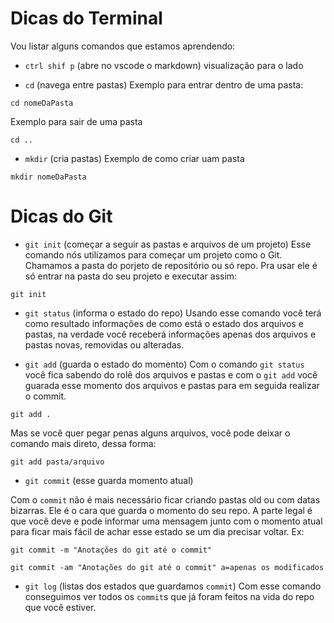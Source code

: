 
# Dicas do Terminal

Vou listar alguns comandos que estamos aprendendo:

- `ctrl shif p` (abre no vscode o markdown)
visualização para o lado


- `cd` (navega entre pastas)
Exemplo para entrar dentro de uma pasta:

```
cd nomeDaPasta
```

Exemplo para sair de uma pasta

```
cd ..
```

- `mkdir` (cria pastas)
Exemplo de como criar uam pasta

```
mkdir nomeDaPasta
```

# Dicas do Git

- `git init` (começar a seguir as pastas e arquivos de um projeto)
Esse comando nós utilizamos para começar um projeto como o Git. Chamamos a pasta do porjeto de repositório ou só repo. Pra usar ele é só entrar na pasta do seu projeto e executar assim:

```
git init
```

- `git status` (informa o estado do repo)
Usando esse comando você terá como resultado informações de como está o estado dos arquivos e pastas, na verdade você receberá informações apenas dos arquivos e pastas novas, removidas ou alteradas.

- `git add` (guarda o estado do momento) Com o comando `git status` você fica sabendo do rolê dos arquivos e pastas e com o `git add` você guarada esse momento dos arquivos e pastas para em seguida realizar o commit.

```
git add .
```

Mas se você quer pegar penas alguns arquivos, você pode deixar o comando mais direto, dessa forma:

```
git add pasta/arquivo
```

- `git commit` (esse guarda momento atual)

Com o `commit` não é mais necessário ficar criando pastas old ou com datas bizarras. Ele é o cara que guarda o momento do seu repo. A parte legal é que você deve e pode informar uma mensagem junto com o momento atual para ficar mais fácil de achar esse estado se um dia precisar voltar. Ex:

```
git commit -m "Anotações do git até o commit"
```
```
git commit -am "Anotações do git até o commit" a=apenas os modificados
```

- `git log` (listas dos estados que guardamos `commit`)
Com esse comando conseguimos ver todos os `commit`s que já foram feitos na vida do repo que você estiver.

